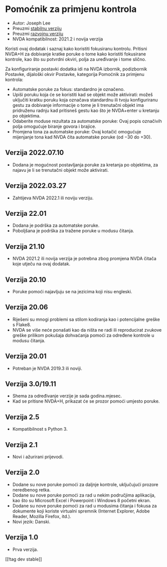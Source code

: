# Pomoćnik za primjenu kontrola #

* Autor: Joseph Lee
* Preuzmi [stabilnu verziju][1]
* Preuzmi [razvojnu verziju][2]
* NVDA kompatibilnost: 2021.2 i novija verzija

Koristi ovaj dodatak i saznaj kako koristiti fokusiranu kontrolu. Pritisni
NVDA+H za dobivanje kratke poruke o tome kako koristiti fokusirane kontrole,
kao što su potvrdni okviri, polja za uređivanje i tome slično.

Za konfiguriranje postavki dodatka idi na NVDA izbornik, podizbornik
Postavke, dijaloški okvir Postavke, kategorija Pomoćnik za primjenu
kontrola:

* Automatske poruke za fokus: standardno je označeno.
* Upiši poruku koja će se koristiti kad se objekt može aktivirati: možeš
  uključiti kratku poruku koja označava standardnu ili tvoju konfiguriranu
  gestu za dobivanje informacije o tome je li trenutačni objekt ima
  pridruženu radnju kad pritisneš gestu kao što je NVDA+enter u kretanju po
  objektima.
* Odaberite moduse rezultata za automatske poruke: Ovaj popis označivih
  polja omogućuje biranje govora i brajice.
* Promjena tona za automatske poruke: Ovaj kotačić omogućuje mijenjanje tona
  kad NVDA čita automatske poruke (od −30 do +30).

## Verzija 2022.07.10

* Dodana je mogućnost postavljanja poruke za kretanja po objektima, za
  najavu je li se trenutačni objekt može aktivirati.

## Verzija 2022.03.27

* Zahtijeva NVDA 2022.1 ili noviju verziju.

## Verzija 22.01

* Dodana je podrška za automatske poruke.
* Poboljšana je podrška za tražene poruke u modusu čitanja.

## Verzija 21.10

* NVDA 2021.2 ili novija verzija je potrebna zbog promjena NVDA čitača koje
  utječu na ovaj dodatak.

## Verzija 20.10

* Poruke pomoći najavljuju se na jezicima koji nisu engleski.

## Verzija 20.06

* Riješeni su mnogi problemi sa stilom kodiranja kao i potencijalne greške s
  Flake8.
* NVDA se više neće ponašati kao da ništa ne radi ili reproducirat zvukove
  greške prilikom pokušaja dohvaćanja pomoći za određene kontrole u modusu
  čitanja.

## Verzija 20.01

* Potreban je NVDA 2019.3 ili noviji.

## Verzija 3.0/19.11

* Shema za određivanje verzije je sada godina.mjesec.
* Kad se pritisne NVDA+H, prikazat će se prozor pomoći umjesto poruke.

## Verzija 2.5

* Kompatibilnost s Python 3.

## Verzija 2.1

* Novi i ažurirani prijevodi.

## Verzija 2.0

* Dodane su nove poruke pomoći za daljnje kontrole, uključujući prozore
  neredbenog retka.
* Dodane su nove poruke pomoći za rad u nekim područjima aplikacija, kao što
  su Microsoft Excel i Powerpoint i Windows 8 početni ekran.
* Dodane su nove poruke pomoći za rad u modusima čitanja i fokusa za
  dokumente koji koriste virtualni spremnik (Internet Explorer, Adobe
  Reader, Mozilla Firefox, itd.).
* Novi jezik: Danski.

## Verzija 1.0

* Prva verzija.

[[!tag dev stable]]

[1]: https://addons.nvda-project.org/files/get.php?file=cua

[2]: https://addons.nvda-project.org/files/get.php?file=cua-dev
